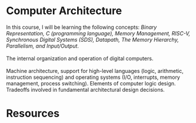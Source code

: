 # Computer Architecture

In this course, I will be learning the following concepts: _Binary Representation, C (programming language), Memory Management, RISC-V, Synchronous Digital Systems (SDS), Datapath, The Memory Hierarchy, Parallelism, and Input/Output_. 
\
\
The internal organization and operation of digital computers. 
\
\
Machine architecture, support for high-level languages (logic, arithmetic, instruction sequencing) and operating systems (I/O, interrupts, memory management, process switching). Elements of computer logic design. Tradeoffs involved in fundamental architectural design decisions. 

# Resources
